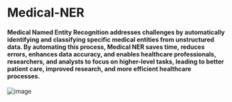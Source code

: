 # Medical-NER
#### Medical Named Entity Recognition addresses challenges by automatically identifying and classifying specific medical entities from unstructured data. By automating this process, Medical NER saves time, reduces errors, enhances data accuracy, and enables healthcare professionals, researchers, and analysts to focus on higher-level tasks, leading to better patient care, improved research, and more efficient healthcare processes.

![image](https://github.com/craterr/Medical-NER/assets/106965125/3704c335-8326-4c25-b7d8-5a2298e90c3b)
